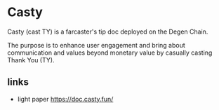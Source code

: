 # Casty
Casty (cast TY) is a farcaster's tip doc deployed on the Degen Chain.

The purpose is to enhance user engagement and bring about communication and values beyond monetary value by casually casting Thank You (TY).

## links
- light paper
  https://doc.casty.fun/
